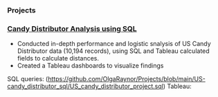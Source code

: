 ### Projects
### [Candy Distributor Analysis using SQL](https://github.com/OlgaRaynor/Projects/tree/main/US-candy_distributor_sql)

- Conducted in-depth performance and logistic snalysis of US Candy Distributor data (10,194 records), using SQL and Tableau calculated fields to calculate distances. 
- Created a Tableau dashboards to visualize findings

SQL queries: (https://github.com/OlgaRaynor/Projects/blob/main/US-candy_distributor_sql/US_candy_distributor_project.sql)
Tableau: 
